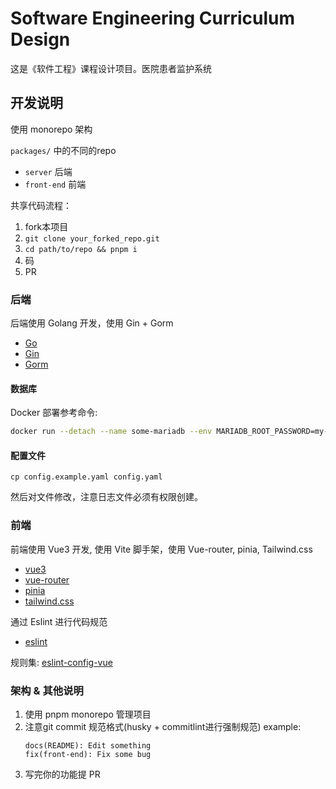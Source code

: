 # Software Engineering Curriculum Design

这是《软件工程》课程设计项目。医院患者监护系统

## 开发说明
使用 monorepo 架构

`packages/` 中的不同的repo
- `server` 后端
- `front-end` 前端

共享代码流程：

1. fork本项目
2. `git clone your_forked_repo.git`
3. `cd path/to/repo && pnpm i`
4. 码
5. PR

### 后端

后端使用 Golang 开发，使用 Gin + Gorm
- [Go](https://go.dev/)
- [Gin](https://pkg.go.dev/github.com/gin-gonic/gin)
- [Gorm](https://gorm.io/zh_CN/docs/index.html)

#### 数据库

Docker 部署参考命令:

```bash
docker run --detach --name some-mariadb --env MARIADB_ROOT_PASSWORD=my-secret-pw  -p 3306:3306 mariadb:latest
```

#### 配置文件

```
cp config.example.yaml config.yaml
```

然后对文件修改，注意日志文件必须有权限创建。

### 前端

前端使用 Vue3 开发, 使用 Vite 脚手架，使用 Vue-router, pinia, Tailwind.css

- [vue3](https://vuejs.org/)
- [vue-router](https://router.vuejs.org/zh/)
- [pinia](https://pinia.vuejs.org/)
- [tailwind.css](https://tailwindcss.com/)

通过 Eslint 进行代码规范
- [eslint](https://eslint.org/)

规则集: [eslint-config-vue](https://www.npmjs.com/package/@finley_ge/eslint-config-vue)

### 架构 & 其他说明

1. 使用 pnpm monorepo 管理项目
2. 注意git commit 规范格式(husky + commitlint进行强制规范)
    example:
    ```
    docs(README): Edit something
    fix(front-end): Fix some bug
    ```
3. 写完你的功能提 PR
